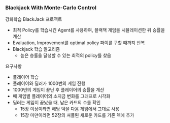 ### Blackjack With Monte-Carlo Control
강화학습 BlackJack 프로젝트
- 최적 Policy를 학습시킨 Agent를 사용하여, 블랙잭 게임을 시뮬레이션한 뒤 승률을 계산
- Evaluation, Improvement를 optimal policy 파이를 구할 때까지 반복
- Blackjack 학습 알고리즘
  - 높은 승률을 달성할 수 있는 최적의 policy를 찾음
  
요구사항
- 플레이어 학습
- 플레이어와 딜러가 1000번의 게임 진행
- 1000번의 게임이 끝난 후 플레이어의 승률을 계산
- 매 게임별 플레이어의 소지금 변화를 그래프로 시각화
- 딜러는 게임이 끝났을 때, 남은 카드의 수를 확인
  - 15장 이상이라면 해당 덱을 다음 게임에서 그대로 사용
  - 15장 미만이라면 52장의 셔플된 새로운 카드를 기존 덱에 추가
